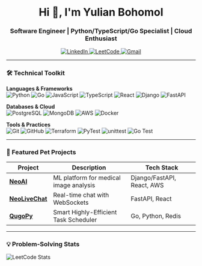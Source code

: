 <h1 align="center">Hi 👋, I'm Yulian Bohomol</h1>
<h3 align="center">Software Engineer | Python/TypeScript/Go Specialist | Cloud Enthusiast</h3>

<p align="center">
  <a href="https://linkedin.com/in/ybohomol" target="_blank">
    <img src="https://img.shields.io/badge/LinkedIn-0077B5?style=for-the-badge&logo=linkedin&logoColor=white" alt="LinkedIn"/>
  </a>
  <a href="https://leetcode.com/Yulian302" target="_blank">
    <img src="https://img.shields.io/badge/LeetCode-FFA116?style=for-the-badge&logo=LeetCode&logoColor=black" alt="LeetCode"/>
  </a>
  <a href="mailto:bohomolyulian3022003@gmail.com">
    <img src="https://img.shields.io/badge/Gmail-D14836?style=for-the-badge&logo=gmail&logoColor=white" alt="Gmail"/>
  </a>
</p>

---

### 🛠️ Technical Toolkit

**Languages & Frameworks**  
![Python](https://img.shields.io/badge/Python-3776AB?style=flat&logo=python&logoColor=white)
![Go](https://img.shields.io/badge/Go-1.22+-00ADD8?logo=go)
![JavaScript](https://img.shields.io/badge/JavaScript-F7DF1E?style=flat&logo=javascript&logoColor=black)
![TypeScript](https://img.shields.io/badge/TypeScript-007ACC?style=flat&logo=typescript&logoColor=white)
![React](https://img.shields.io/badge/React-20232A?style=flat&logo=react&logoColor=61DAFB)
![Django](https://img.shields.io/badge/Django-092E20?style=flat&logo=django&logoColor=white)
![FastAPI](https://img.shields.io/badge/FastAPI-009688?style=flat&logo=fastapi&logoColor=white)

**Databases & Cloud**  
![PostgreSQL](https://img.shields.io/badge/PostgreSQL-316192?style=flat&logo=postgresql&logoColor=white)
![MongoDB](https://img.shields.io/badge/MongoDB-4EA94B?style=flat&logo=mongodb&logoColor=white)
![AWS](https://img.shields.io/badge/AWS-232F3E?style=flat&logo=amazon-aws&logoColor=white)
![Docker](https://img.shields.io/badge/Docker-2496ED?style=flat&logo=docker&logoColor=white)

**Tools & Practices**  
![Git](https://img.shields.io/badge/Git-F05032?style=flat&logo=git&logoColor=white)
![GitHub](https://img.shields.io/badge/GitHub-black?style=flat&logo=git&logoColor=white)
![Terraform](https://img.shields.io/badge/Terraform-7B42BC?style=flat&logo=terraform&logoColor=white)
![PyTest](https://img.shields.io/badge/PyTest-0A9EDC?style=flat&logo=pytest&logoColor=white)
![unittest](https://img.shields.io/badge/unittest-3776AB?style=flat&logo=python&logoColor=white)
![Go Test](https://img.shields.io/badge/Go%20Test-00ADD8?style=flat&logo=go&logoColor=white)


---

### 🚀 Featured Pet Projects

| Project | Description | Tech Stack |
|---------|-------------|------------|
| **[NeoAI](https://github.com/Yulian302/neoai)** | ML platform for medical image analysis | Django/FastAPI, React, AWS |
| **[NeoLiveChat](https://github.com/Yulian302/neo-livechat)** | Real-time chat with WebSockets | FastAPI, React |
| **[QugoPy](https://github.com/Yulian302/qugopy)** | Smart Highly-Efficient Task Scheduler | Go, Python, Redis |

---

### 💡 Problem-Solving Stats

![LeetCode Stats](https://leetcard.jacoblin.cool/Yulian302?theme=dark&font=Noto%20Sans)

